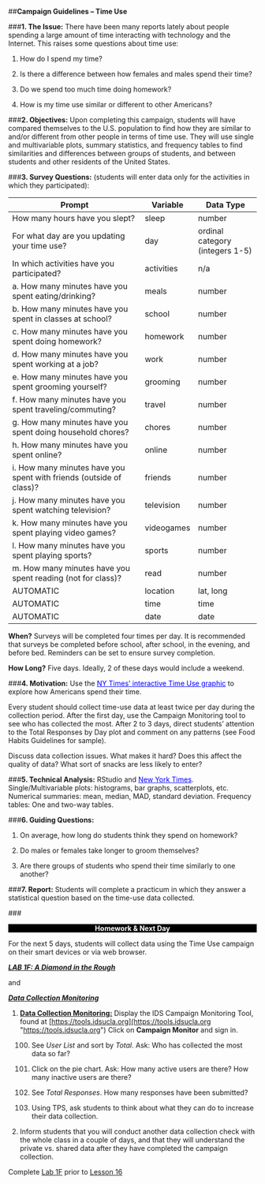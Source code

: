 ##**Campaign Guidelines – Time Use**

###**1. The Issue:**
There have been many reports lately about people spending a large amount of time interacting with
technology and the Internet. This raises some questions about time use:

1) How do I spend my time?
    
2) Is there a difference between how females and males spend their time?

3) Do we spend too much time doing homework?

4) How is my time use similar or different to other Americans?

###**2. Objectives:**
Upon completing this campaign, students will have compared themselves to the U.S. population to
find how they are similar to and/or different from other people in terms of time use. They will use
single and multivariable plots, summary statistics, and frequency tables to find similarities and
differences between groups of students, and between students and other residents of the United
States.

###**3. Survey Questions:** (students will enter data only for the activities in which they participated):

| **Prompt**                                                          |**Variable**| **Data Type**                   |
|---------------------------------------------------------------------|------------|---------------------------------|
| How many hours have you slept?                                      | sleep      | number                          |
| For what day are you updating your time use?                        | day        | ordinal category (integers 1-5) |
| In which activities have you participated?                          | activities | n/a                             |
| a. How many minutes have you spent eating/drinking?                 | meals      | number                          |
| b. How many minutes have you spent in classes at school?            | school     | number                          |
| c. How many minutes have you spent doing homework?                  | homework   | number                          |
| d. How many minutes have you spent working at a job?                | work       | number                          |
| e. How many minutes have you spent grooming yourself?               | grooming   | number                          |
| f. How many minutes have you spent traveling/commuting?             | travel     | number                          |
| g. How many minutes have you spent doing household chores?          | chores     | number                          |
| h. How many minutes have you spent online?                          | online     | number                          |
| i. How many minutes have you spent with friends (outside of class)? | friends    | number                          |
| j. How many minutes have you spent watching television?             | television | number                          |
| k. How many minutes have you spent playing video games?             | videogames | number                          |
| l. How many minutes have you spent playing sports?                  | sports     | number                          |
| m. How many minutes have you spent reading (not for class)?         | read       | number                          |
| AUTOMATIC                                                           | location   | lat, long                       |
| AUTOMATIC                                                           | time       | time                            |
| AUTOMATIC                                                           | date       | date                            |

**When?** Surveys will be completed four times per day. It is recommended that surveys be completed
before school, after school, in the evening, and before bed. Reminders can be set to ensure survey
completion.

**How Long?** Five days. Ideally, 2 of these days would include a weekend.

###**4. Motivation:**
Use the <span style="color:blue"><u>NY Times’ interactive Time Use graphic</u></span> to explore how Americans spend their time.

Every student should collect time-use data at least twice per day during the collection period. After
the first day, use the Campaign Monitoring tool to see who has collected the most. After 2 to 3 days,
direct students’ attention to the Total Responses by Day plot and comment on any patterns (see Food
Habits Guidelines for sample).

Discuss data collection issues. What makes it hard? Does this affect the quality of data? What sort
of snacks are less likely to enter?

###**5. Technical Analysis:**
RStudio and <span style="color:blue"><u>New York Times</u></span>. Single/Multivariable plots: histograms, bar graphs, scatterplots, etc.
Numerical summaries: mean, median, MAD, standard deviation. Frequency tables: One and two-way
tables.

###**6. Guiding Questions:**
1) On average, how long do students think they spend on homework?

2) Do males or females take longer to groom themselves?

3) Are there groups of students who spend their time similarly to one another?

###**7. Report:**
Students will complete a practicum in which they answer a statistical question based on the time-use
data collected.

###<p style="background: black; color: white; text-align: center;">**Homework & Next Day**</p>
For the next 5 days, students will collect data using the Time Use campaign on their smart devices or via
web browser.

[<u>***LAB 1F: A Diamond in the Rough***</u>](lab1f.md)

and

<u>***Data Collection Monitoring***</u>

1. **<u>Data Collection Monitoring:</u>** Display the IDS Campaign Monitoring Tool, found at
[https://tools.idsucla.org](https://tools.idsucla.org "https://tools.idsucla.org") Click on **Campaign Monitor** and sign in.

    100. See *User List* and sort by *Total*. Ask: Who has collected the most data so far?

    100. Click on the pie chart. Ask: How many active users are there? How many inactive users
    are there?

    100. See *Total Responses*. How many responses have been submitted?

    100. Using TPS, ask students to think about what they can do to increase their data collection.

2. Inform students that you will conduct another data collection check with the whole class in a
couple of days, and that they will understand the private vs. shared data after they have
completed the campaign collection.

Complete [Lab 1F](lab1f.md) prior to [Lesson 16](lesson16.md)